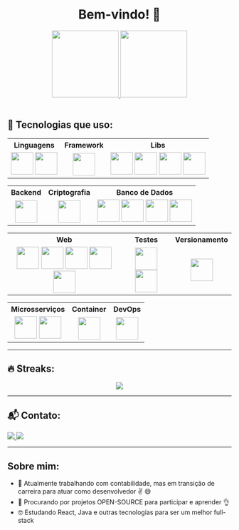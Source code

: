 <h1 align="center">Bem-vindo! 👋</h1>

<div align="center">
  <a href="https://github.com/hudevbr">
    <img height="150em" src="https://github-readme-stats.vercel.app/api?username=hudevbr&show_icons=true&theme=radical&include_all_commits=true&count_private=true"/>
    <img height="150em" src="https://github-readme-stats.vercel.app/api/top-langs/?username=hudevbr&layout=compact&langs_count=7&theme=radical"/>
  </a>
</div>

<br>

## 🧠 Tecnologias que uso:

<table align="center">
  <tr>
    <th>Linguagens</th>
    <th>Framework</th>
    <th>Libs</th>
  </tr>
  <tr>
    <td align="center">
      <img src="https://cdn.jsdelivr.net/gh/devicons/devicon@latest/icons/javascript/javascript-original.svg" height="50"/>
      <img src="https://cdn.jsdelivr.net/gh/devicons/devicon@latest/icons/csharp/csharp-original.svg" height="50"/>
    </td>
    <td align="center">
      <img src="https://cdn.jsdelivr.net/gh/devicons/devicon@latest/icons/nextjs/nextjs-original.svg" height="50"/>
    </td>
    <td align="center">
      <img src="https://assets.streamlinehq.com/image/private/w_300,h_300,ar_1/f_auto/v1/icons/1/chartjs-gbwxkdn5urp4w5jg9xk4g5.png/chartjs-p7803bgd17hc5uxtz82i.png" height="50"/>
      <img src="https://d2eip9sf3oo6c2.cloudfront.net/tags/images/000/001/096/thumb/leaflet.png" height="50"/>
      <img src="https://cdn.jsdelivr.net/gh/devicons/devicon@latest/icons/threejs/threejs-original.svg" height="50"/>
      <img src="https://cdn.jsdelivr.net/gh/devicons/devicon@latest/icons/meteor/meteor-original.svg" height="50"/>
    </td>
  </tr>
</table>

<table align="center">
  <tr>
    <th>Backend</th>
    <th>Criptografia</th>
    <th>Banco de Dados</th>
  </tr>
  <tr>
    <td align="center">
      <img src="https://cdn.jsdelivr.net/gh/devicons/devicon@latest/icons/nodejs/nodejs-original.svg" height="50"/>
    </td>
    <td align="center">
      <img src="https://cdn.worldvectorlogo.com/logos/jwt-3.svg" height="50"/>
    </td>
    <td align="center">
      <img src="https://cdn.jsdelivr.net/gh/devicons/devicon@latest/icons/postgresql/postgresql-original.svg" height="50"/>
      <img src="https://cdn.jsdelivr.net/gh/devicons/devicon@latest/icons/mysql/mysql-original.svg" height="50"/>
      <img src="https://cdn.jsdelivr.net/gh/devicons/devicon@latest/icons/mongodb/mongodb-original.svg" height="50"/>
      <img src="https://cdn.jsdelivr.net/gh/devicons/devicon@latest/icons/microsoftsqlserver/microsoftsqlserver-line.svg" height="50"/>
    </td>
  </tr>
</table>

<table align="center">
  <tr>
    <th>Web</th>
    <th>Testes</th>
    <th>Versionamento</th>
  </tr>
  <tr>
    <td align="center">
      <img src="https://cdn.jsdelivr.net/gh/devicons/devicon@latest/icons/typescript/typescript-original.svg" height="50"/>
      <img src="https://cdn.jsdelivr.net/gh/devicons/devicon@latest/icons/react/react-original.svg" height="50"/>
      <img src="https://cdn.jsdelivr.net/gh/devicons/devicon@latest/icons/tailwindcss/tailwindcss-original.svg" height="50"/>
      <img src="https://cdn.jsdelivr.net/gh/devicons/devicon@latest/icons/less/less-plain-wordmark.svg" height="50"/>
      <img src="https://cdn.jsdelivr.net/gh/devicons/devicon@latest/icons/sass/sass-original.svg" height="50"/>
    </td>
    <td align="center">
      <img src="https://cdn.jsdelivr.net/gh/devicons/devicon@latest/icons/jest/jest-plain.svg" height="50"/>
      <img src="https://cdn.jsdelivr.net/gh/devicons/devicon@latest/icons/jasmine/jasmine-original.svg" height="50"/>
    </td>
    <td align="center">
      <img src="https://cdn.jsdelivr.net/gh/devicons/devicon@latest/icons/git/git-original.svg" height="50"/>
    </td>
  </tr>
</table>

<table align="center">
  <tr>
    <th>Microsserviços</th>
    <th>Container</th>
    <th>DevOps</th>
  </tr>
  <tr>
    <td align="center">
      <img src="https://cdn.jsdelivr.net/gh/devicons/devicon@latest/icons/fastapi/fastapi-original.svg" height="50"/>
      <img src="https://cdn.jsdelivr.net/gh/devicons/devicon@latest/icons/graphql/graphql-plain.svg" height="50"/>
    </td>
    <td align="center">
      <img src="https://cdn.jsdelivr.net/gh/devicons/devicon@latest/icons/docker/docker-original.svg" height="50"/>
    </td>
    <td align="center">
      <img src="https://cdn.jsdelivr.net/gh/devicons/devicon@latest/icons/vercel/vercel-line.svg" height="50"/>
    </td>
  </tr>
</table>

---

## 🔥 Streaks:

<div align="center">
  <a href="https://git.io/streak-stats">
    <img src="https://streak-stats.demolab.com?user=HUDEVBR&theme=javascript" />
  </a>
</div>

---

## 📬 Contato:

<div>
  <a href="https://www.linkedin.com/in/hudsonfsouza" target="_blank">
    <img src="https://img.shields.io/badge/-LinkedIn-%230077B5?style=for-the-badge&logo=linkedin&logoColor=white" target="_blank">
  </a>
  <a href="https://web.whatsapp.com/send?phone=+5521996137157" target="_blank">
    <img src="https://img.shields.io/badge/WhatsApp-25D366?style=for-the-badge&logo=whatsapp&logoColor=white" target="_blank">
  </a>
</div>

---

## Sobre mim:

- 🔭 Atualmente trabalhando com contabilidade, mas em transição de carreira para atuar como desenvolvedor ✌️ 😄  
- 👯 Procurando por projetos OPEN-SOURCE para participar e aprender 👌  
- 🤓 Estudando React, Java e outras tecnologias para ser um melhor full-stack  

